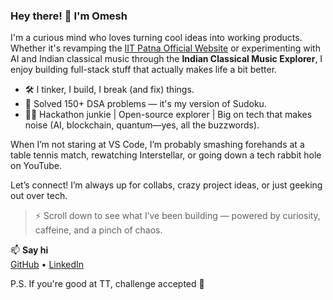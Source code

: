### Hey there! 👋 I'm Omesh

I'm a curious mind who loves turning cool ideas into working products. Whether it's revamping the [IIT Patna Official Website](#) or experimenting with AI and Indian classical music through the **Indian Classical Music Explorer**, I enjoy building full-stack stuff that actually makes life a bit better.

- 🛠️ I tinker, I build, I break (and fix) things.
- 🧠 Solved 150+ DSA problems — it's my version of Sudoku.
- 👨‍💻 Hackathon junkie | Open-source explorer | Big on tech that makes noise (AI, blockchain, quantum—yes, all the buzzwords).

When I’m not staring at VS Code, I’m probably smashing forehands at a table tennis match, rewatching Interstellar, or going down a tech rabbit hole on YouTube.

Let’s connect! I’m always up for collabs, crazy project ideas, or just geeking out over tech.

> ⚡ Scroll down to see what I’ve been building — powered by curiosity, caffeine, and a pinch of chaos.

📫 **Say hi**  
[GitHub](https://github.com/Omesh2004) • [LinkedIn]([https://linkedin.com/in/OmeshMehta](https://www.linkedin.com/in/omesh-mehta-551080298/?utm_source=share&utm_campaign=share_via&utm_content=profile&utm_medium=android_app))

P.S. If you're good at TT, challenge accepted 🏓
